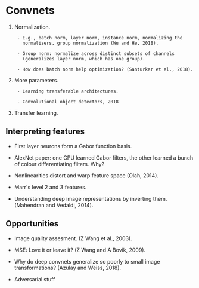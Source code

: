 # Convnets


1. Normalization.

        - E.g., batch norm, layer norm, instance norm, normalizing the
          normalizers, group normalization (Wu and He, 2018).

        - Group norm: normalize across distinct subsets of channels
          (generalizes layer norm, which has one group).

        - How does batch norm help optimization? (Santurkar et al., 2018).

2. More parameters.

        - Learning transferable architectures.

        - Convolutional object detectors, 2018

3. Transfer learning.


## Interpreting features

- First layer neurons form a Gabor function basis.

- AlexNet paper: one GPU learned Gabor filters, the other learned a bunch of
  colour differentiating filters. Why?

- Nonlinearities distort and warp feature space (Olah, 2014).

- Marr's level 2 and 3 features.

- Understanding deep image representations by inverting them.
  (Mahendran and Vedaldi, 2014).


## Opportunities

- Image quality assesment. (Z Wang et al., 2003).

- MSE: Love it or leave it? (Z Wang and A Bovik, 2009).

- Why do deep convnets generalize so poorly to small image transformations?
  (Azulay and Weiss, 2018).

- Adversarial stuff
